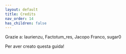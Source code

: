 ```yaml
---
layout: default
title: Credits
nav_order: 14
has_children: false
---
```


Grazie a: laurienzu, Factotum_res, Jacopo Franco, sugar0

Per aver creato questa guida!

